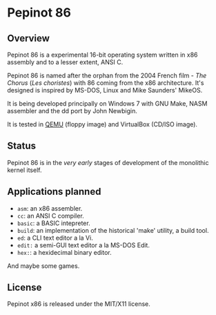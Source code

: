 Pepinot 86
==========

Overview
--------
Pepinot 86 is a experimental 16-bit operating system written in x86 assembly
and to a lesser extent, ANSI C.

Pepinot 86 is named after the orphan from the 2004 French film - *The Chorus* (*Les choristes*) with
86 coming from the x86 architecture. It's designed is inspired by MS-DOS, Linux and Mike Saunders' MikeOS.

It is being developed principally on Windows 7 with GNU Make, NASM assembler and 
the dd port by John Newbigin. 

It is tested in [QEMU](http://www.h7.dion.ne.jp/~qemu-win) (floppy image) and VirtualBox (CD/ISO image).

Status
------
Pepinot 86 is in the *very early* stages of development of the monolithic kernel 
itself.

Applications planned
---------------------

* `asm`: an x86 assembler.
* `cc`: an ANSI C compiler.
* `basic`: a BASIC intepreter.
* `build`: an implementation of the historical 'make' utility, a build tool.
* `ed`: a CLI text editor a la Vi.
* `edit:` a semi-GUI text editor a la MS-DOS Edit.
* `hex:`: a hexidecimal binary editor.

And maybe some games.

License
-------
Pepinot x86 is released under the MIT/X11 license.
